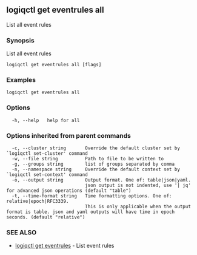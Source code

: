 ## logiqctl get eventrules all

List all event rules

### Synopsis

List all event rules

```
logiqctl get eventrules all [flags]
```

### Examples

```
logiqctl get eventrules all
```

### Options

```
  -h, --help   help for all
```

### Options inherited from parent commands

```
  -c, --cluster string       Override the default cluster set by `logiqctl set-cluster' command
  -w, --file string          Path to file to be written to
  -g, --groups string        list of groups separated by comma
  -n, --namespace string     Override the default context set by `logiqctl set-context' command
  -o, --output string        Output format. One of: table|json|yaml. 
                             json output is not indented, use '| jq' for advanced json operations (default "table")
  -t, --time-format string   Time formatting options. One of: relative|epoch|RFC3339. 
                             This is only applicable when the output format is table. json and yaml outputs will have time in epoch seconds. (default "relative")
```

### SEE ALSO

* [logiqctl get eventrules](logiqctl_get_eventrules.md)	 - List event rules

